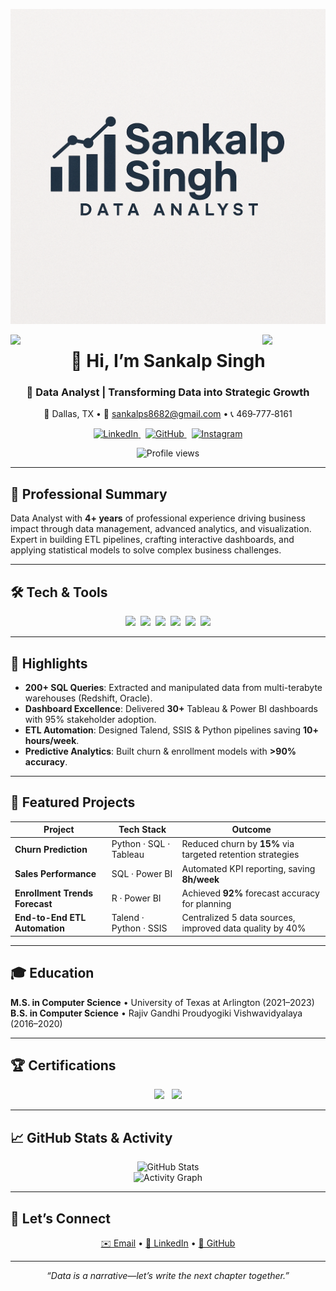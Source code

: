 ![logo](logo-git2.png)

<img align="left" src="https://user-images.githubusercontent.com/65187002/144930161-2f783401-8d27-4fdf-a2f7-cc0ba32f1f1f.gif" width="20%" />
<img align="right" src="https://user-images.githubusercontent.com/65187002/144930161-2f783401-8d27-4fdf-a2f7-cc0ba32f1f1f.gif" width="20%" />

<h1 align="center">👋 Hi, I’m Sankalp Singh</h1>
<h3 align="center">🧮 Data Analyst | Transforming Data into Strategic Growth</h3>

<p align="center">
  📍 Dallas, TX • 📧 <a href="mailto:sankalps8682@gmail.com">sankalps8682@gmail.com</a> • 📞 469‑777‑8161
</p>

<p align="center">
  <a href="https://linkedin.com/in/sankalps8682" target="_blank">
    <img src="https://raw.githubusercontent.com/rahuldkjain/github-profile-readme-generator/master/src/images/icons/Social/linked-in-alt.svg" alt="LinkedIn" height="30" width="40"/>
  </a>
  &nbsp;
  <a href="https://github.com/sankalp047" target="_blank">
    <img src="https://raw.githubusercontent.com/rahuldkjain/github-profile-readme-generator/master/src/images/icons/Social/github.svg" alt="GitHub" height="30" width="40"/>
  </a>
  &nbsp;
  <a href="https://www.instagram.com/sankalpfitness/" target="_blank">
    <img src="https://raw.githubusercontent.com/rahuldkjain/github-profile-readme-generator/master/src/images/icons/Social/instagram.svg" alt="Instagram" height="30" width="40"/>
  </a>
</p>

<p align="center">
  <img src="https://komarev.com/ghpvc/?username=sankalp047&label=Profile%20views&color=0e75b6&style=flat" alt="Profile views" />
</p>

---

## 📄 Professional Summary
Data Analyst with **4+ years** of professional experience driving business impact through data management, advanced analytics, and visualization. Expert in building ETL pipelines, crafting interactive dashboards, and applying statistical models to solve complex business challenges.

---

## 🛠️ Tech & Tools
<p align="center">
  <img src="https://skillicons.dev/icons?i=python,sql,r,excel" />&nbsp;
  <img src="https://skillicons.dev/icons?i=tableau,powerbi" />&nbsp;
  <img src="https://skillicons.dev/icons?i=mysql,postgresql,mongodb,redshift" />&nbsp;
  <img src="https://skillicons.dev/icons?i=aws,azure,googlecloud" />&nbsp;
  <img src="https://skillicons.dev/icons?i=spark,hadoop" />&nbsp;
  <img src="https://skillicons.dev/icons?i=git,github,postman" />
</p>

---

## 🌟 Highlights
- **200+ SQL Queries**: Extracted and manipulated data from multi-terabyte warehouses (Redshift, Oracle).  
- **Dashboard Excellence**: Delivered **30+** Tableau & Power BI dashboards with 95% stakeholder adoption.  
- **ETL Automation**: Designed Talend, SSIS & Python pipelines saving **10+ hours/week**.  
- **Predictive Analytics**: Built churn & enrollment models with **>90% accuracy**.

---

## 🚀 Featured Projects
| Project                         | Tech Stack                | Outcome                                                    |
| ------------------------------- | ------------------------- | ---------------------------------------------------------- |
| **Churn Prediction**            | Python · SQL · Tableau    | Reduced churn by **15%** via targeted retention strategies |
| **Sales Performance**           | SQL · Power BI            | Automated KPI reporting, saving **8h/week**                |
| **Enrollment Trends Forecast**  | R · Power BI              | Achieved **92%** forecast accuracy for planning            |
| **End-to-End ETL Automation**   | Talend · Python · SSIS    | Centralized 5 data sources, improved data quality by 40%   |

---

## 🎓 Education
**M.S. in Computer Science** • University of Texas at Arlington (2021–2023)  
**B.S. in Computer Science** • Rajiv Gandhi Proudyogiki Vishwavidyalaya (2016–2020)

---

## 🏆 Certifications
<p align="center">
  <img src="https://img.shields.io/badge/AWS_Certified_Developer_Associate-232F3E?logo=amazonaws&logoColor=white" />
  &nbsp;
  <img src="https://img.shields.io/badge/Tableau_Desktop_Specialist-512E5F?logo=tableau&logoColor=white" />
</p>

---

## 📈 GitHub Stats & Activity
<p align="center">
  <img src="https://github-readme-stats.vercel.app/api?username=sankalp047&theme=midnight-purple&show_icons=true&hide_border=true" alt="GitHub Stats" />
  <br>
  <img src="https://github-readme-activity-graph.vercel.app/graph?username=sankalp047&theme=midnight-purple&hide_border=true&area=true" alt="Activity Graph" />
</p>

---

## 🤝 Let’s Connect
<p align="center">
  <a href="mailto:sankalps8682@gmail.com">✉️ Email</a> •
  <a href="https://linkedin.com/in/sankalps8682">💼 LinkedIn</a> •
  <a href="https://github.com/sankalp047">🐙 GitHub</a>
</p>

---

<p align="center"><em>“Data is a narrative—let’s write the next chapter together.”</em></p>
